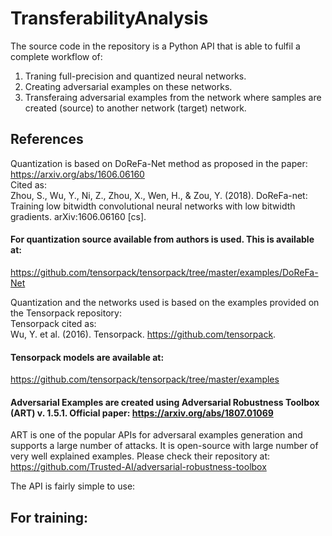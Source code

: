 # TransferabilityAnalysis

The source code in the repository is a Python API that is able to fulfil a complete workflow of:
1. Traning full-precision and quantized neural networks.
2. Creating adversarial examples on these networks.
3. Transferaing adversarial examples from the network where samples are created (source) to another network (target) network.

## References
Quantization is based on DoReFa-Net method as proposed in the paper: https://arxiv.org/abs/1606.06160  
Cited as:  
Zhou, S., Wu, Y., Ni, Z., Zhou, X., Wen, H., & Zou, Y. (2018). DoReFa-net: Training low bitwidth convolutional neural networks with low bitwidth gradients. arXiv:1606.06160 [cs].

#### For quantization source available from authors is used. This is available at:
https://github.com/tensorpack/tensorpack/tree/master/examples/DoReFa-Net

Quantization and the networks used is based on the examples provided on the Tensorpack repository:   
Tensorpack cited as:  
Wu, Y. et al. (2016). Tensorpack. https://github.com/tensorpack.

#### Tensorpack models are available at:  
https://github.com/tensorpack/tensorpack/tree/master/examples

#### Adversarial Examples are created using Adversarial Robustness Toolbox (ART) v. 1.5.1. Official paper: https://arxiv.org/abs/1807.01069

ART is one of the popular APIs for adversaral examples generation and supports a large number of attacks. It is open-source with large number of very well explained examples. Please check their repository at:
https://github.com/Trusted-AI/adversarial-robustness-toolbox

The API is fairly simple to use:
## For training:
